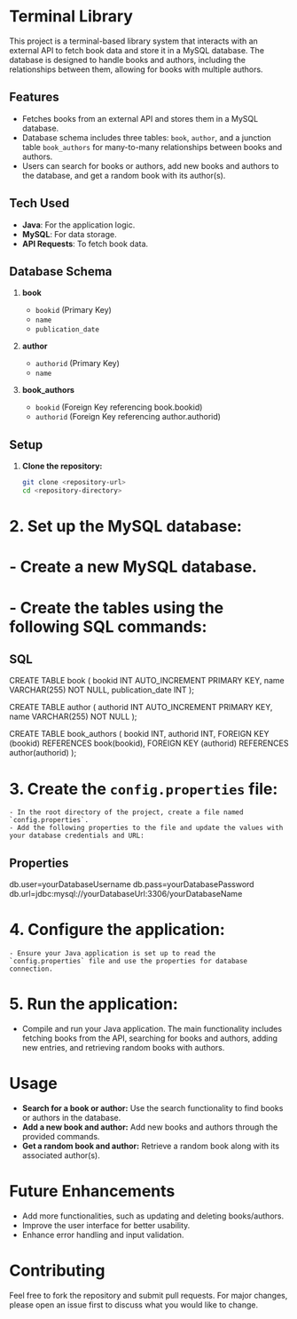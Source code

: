 # Terminal Library

This project is a terminal-based library system that interacts with an external API to fetch book data and store it in a MySQL database. The database is designed to handle books and authors, including the relationships between them, allowing for books with multiple authors.

## Features

- Fetches books from an external API and stores them in a MySQL database.
- Database schema includes three tables: `book`, `author`, and a junction table `book_authors` for many-to-many relationships between books and authors.
- Users can search for books or authors, add new books and authors to the database, and get a random book with its author(s).

## Tech Used

- **Java**: For the application logic.
- **MySQL**: For data storage.
- **API Requests**: To fetch book data.

## Database Schema

1. **book**
   - `bookid` (Primary Key)
   - `name`
   - `publication_date`

2. **author**
   - `authorid` (Primary Key)
   - `name`

3. **book_authors**
   - `bookid` (Foreign Key referencing book.bookid)
   - `authorid` (Foreign Key referencing author.authorid)

## Setup

1. **Clone the repository:**

   ```bash
   git clone <repository-url>
   cd <repository-directory>

# 2. **Set up the MySQL database:**

#    - Create a new MySQL database.
#    - Create the tables using the following SQL commands:

## SQL
CREATE TABLE book (
    bookid INT AUTO_INCREMENT PRIMARY KEY,
    name VARCHAR(255) NOT NULL,
    publication_date INT
);

CREATE TABLE author (
    authorid INT AUTO_INCREMENT PRIMARY KEY,
    name VARCHAR(255) NOT NULL
);

CREATE TABLE book_authors (
    bookid INT,
    authorid INT,
    FOREIGN KEY (bookid) REFERENCES book(bookid),
    FOREIGN KEY (authorid) REFERENCES author(authorid)
);

# 3. **Create the `config.properties` file:**

    - In the root directory of the project, create a file named `config.properties`.
    - Add the following properties to the file and update the values with your database credentials and URL:

## Properties
db.user=yourDatabaseUsername
db.pass=yourDatabasePassword
db.url=jdbc:mysql://yourDatabaseUrl:3306/yourDatabaseName

# 4. **Configure the application:**

    - Ensure your Java application is set up to read the `config.properties` file and use the properties for database connection.

# 5. **Run the application:**

   - Compile and run your Java application. The main functionality includes fetching books from the API, searching for books and authors, adding new entries, and retrieving random books with authors.

# Usage

 - **Search for a book or author:** Use the search functionality to find books or authors in the database.
 - **Add a new book and author:** Add new books and authors through the provided commands.
 - **Get a random book and author:** Retrieve a random book along with its associated author(s).

# Future Enhancements

 - Add more functionalities, such as updating and deleting books/authors.
 - Improve the user interface for better usability.
 - Enhance error handling and input validation.

# Contributing
   Feel free to fork the repository and submit pull requests. For major changes, please open an issue first to discuss what you would like to change.
